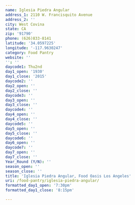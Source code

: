 ```yaml
---
name: Iglesia Piedra Angular
address_1: 2110 W. Francisquito Avenue
address_2: ''
city: West Covina
state: CA
zip: '91790'
phone: (626)833-8141
latitude: '34.0597225'
longitude: '-117.9630247'
category: Food Pantry
website: ''
'': ''
daycode1: Thu2nd
day1_open: '1930'
day1_close: '2015'
daycode2: ''
day2_open: ''
day2_close: ''
daycode3: ''
day3_open: ''
day3_close: ''
daycode4: ''
day4_open: ''
day4_close: ''
daycode5: ''
day5_open: ''
day5_close: ''
daycode6: ''
day6_open: ''
daycode7: ''
day7_open: ''
day7_close: ''
Year_Round (Y/N): ''
season_open: ''
season_close: ''
title: 'Iglesia Piedra Angular, Food Oasis Los Angeles'
uri: /food-pantry/iglesia-piedra-angular/
formatted_day1_open: '7:30pm'
formatted_day1_close: '8:15pm'

---
```

